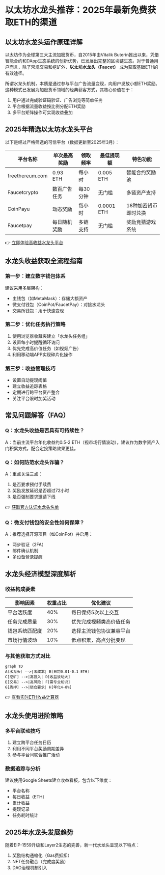 # 以太坊水龙头推荐：2025年最新免费获取ETH的渠道

## 以太坊水龙头运作原理详解

以太坊作为全球第三大主流加密货币，自2015年由Vitalik Buterin推出以来，凭借智能合约和DApp生态系统的创新优势，已发展出完整的区块链生态。对于普通用户而言，除了常规交易和挖矿外，**以太坊水龙头（Faucet）** 成为获取基础ETH的有效途径。

所谓水龙头机制，本质是通过参与平台广告流量变现，向用户发放小额ETH奖励。这种模式已发展为加密货币领域的经典获客方式，其核心价值在于：

1. 用户通过完成验证码验证、广告浏览等简单任务
2. 平台根据流量收益按比例分配ETH奖励
3. 多平台矩阵操作可实现收益叠加

## 2025年精选以太坊水龙头平台

以下是经过严格筛选的可信平台（数据更新至2025年3月）：

| 平台名称       | 单次最高奖励 | 领取频率 | 最低提现额 | 特色功能                |
|----------------|--------------|----------|------------|-------------------------|
| freethereum.com | 0.93 ETH     | 每小时    | 0.005 ETH  | 智能合约奖励池          |
| Faucetcrypto    | 数百广告任务 | 每30分钟  | 无门槛     | 多链资产支持            |
| CoinPayu        | 动态奖励     | 每小时    | 0.0001 ETH | 18种加密货币即时兑换    |
| Faucetpay       | 每日随机奖励 | 多链支持  | 无门槛     | 奖励竞猜游戏系统        |

👉 [立即体验高收益水龙头平台](https://bit.ly/okx_welcome)

## 水龙头收益获取全流程指南

### 第一步：建立数字钱包体系
建议采用多层架构：
- 主钱包（如MetaMask）：存储大额资产
- 微支付钱包（CoinPot/FaucetPay）：对接水龙头
- 交易所钱包：用于快速变现

### 第二步：优化任务执行策略
1. 使用浏览器收藏夹建立「水龙头任务组」
2. 设置每小时提醒循环访问
3. 优先完成高价值任务（如视频广告）
4. 利用移动端APP实现碎片化操作

### 第三步：收益管理技巧
- 设置自动提现阈值
- 建立收益追踪表格
- 定期进行跨平台资产整合
- 关注平台限时加奖活动

## 常见问题解答（FAQ）

### Q：水龙头收益是否具有可持续性？
A：当前主流平台年化收益约0.5-2 ETH（视市场行情波动），建议作为数字资产入门积累方式，配合定投策略效果更佳。

### Q：如何防范水龙头诈骗？
A：重点关注三点：
1. 是否要求预付手续费
2. 奖励发放延迟是否超过72小时
3. 是否强制要求邀请下线

👉 [获取官方认证水龙头名单](https://bit.ly/okx_welcome)

### Q：微支付钱包的安全性如何保障？
A：推荐选择开源项目（如CoinPot）并启用：
- 两步验证（2FA）
- 邮件确认机制
- 多设备登录提醒

## 水龙头经济模型深度解析

### 收益构成要素
| 影响因素       | 权重占比 | 优化建议                 |
|----------------|----------|--------------------------|
| 平台活跃度     | 40%      | 每日保持5次以上交互      |
| 任务完成质量   | 30%      | 优先完成视频类高价值任务 |
| 钱包系统匹配度 | 20%      | 选择主流钱包协议兼容平台 |
| 市场行情波动   | 10%      | 低点积累，高点分批变现   |

### 与其他获取方式对比
```mermaid
graph TD
A[水龙头] -->|零成本| B[日均0.01-0.1 ETH]
C[挖矿] -->|高投入| D[收益波动大]
E[交易] -->|高风险| F[需专业知识]
G[质押] -->|锁仓要求| H[年化4-8%]
```

👉 [查看实时ETH收益计算器](https://bit.ly/okx_welcome)

## 水龙头使用进阶策略

### 多平台联动技巧
1. 建立跨平台任务日历
2. 利用不同平台奖励周期差异
3. 参与平台间联合推广活动

### 数据追踪与分析
建议使用Google Sheets建立收益看板，包含以下维度：
- 平台名称
- 每日收益（ETH）
- 累计收益
- 提现记录
- 任务耗时统计

## 2025年水龙头发展趋势

随着EIP-1559升级和Layer2生态的完善，新一代水龙头呈现以下特点：
1. 奖励结构通缩化（Gas费抵扣）
2. NFT任务融合（完成度奖励）
3. DAO治理机制引入